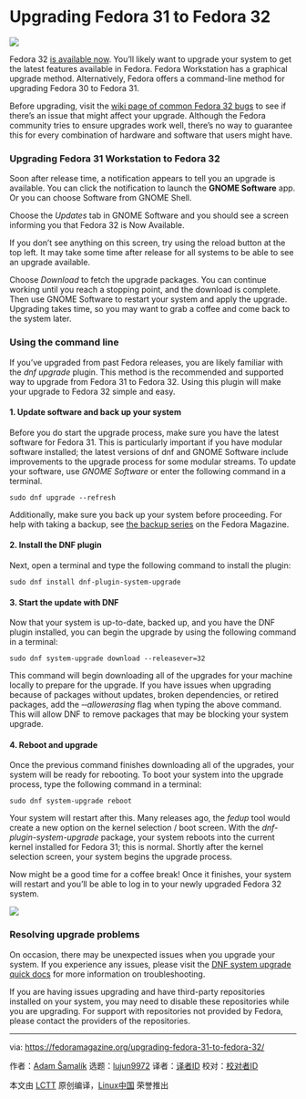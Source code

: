 [#]: collector: (lujun9972)
[#]: translator: (geekpi)
[#]: reviewer: ( )
[#]: publisher: ( )
[#]: url: ( )
[#]: subject: (Upgrading Fedora 31 to Fedora 32)
[#]: via: (https://fedoramagazine.org/upgrading-fedora-31-to-fedora-32/)
[#]: author: (Adam Šamalík https://fedoramagazine.org/author/asamalik/)

Upgrading Fedora 31 to Fedora 32
======

![][1]

Fedora 32 [is available now][2]. You’ll likely want to upgrade your system to get the latest features available in Fedora. Fedora Workstation has a graphical upgrade method. Alternatively, Fedora offers a command-line method for upgrading Fedora 30 to Fedora 31.

Before upgrading, visit the [wiki page of common Fedora 32 bugs][3] to see if there’s an issue that might affect your upgrade. Although the Fedora community tries to ensure upgrades work well, there’s no way to guarantee this for every combination of hardware and software that users might have.

### Upgrading Fedora 31 Workstation to Fedora 32

Soon after release time, a notification appears to tell you an upgrade is available. You can click the notification to launch the **GNOME Software** app. Or you can choose Software from GNOME Shell.

Choose the _Updates_ tab in GNOME Software and you should see a screen informing you that Fedora 32 is Now Available.

If you don’t see anything on this screen, try using the reload button at the top left. It may take some time after release for all systems to be able to see an upgrade available.

Choose _Download_ to fetch the upgrade packages. You can continue working until you reach a stopping point, and the download is complete. Then use GNOME Software to restart your system and apply the upgrade. Upgrading takes time, so you may want to grab a coffee and come back to the system later.

### Using the command line

If you’ve upgraded from past Fedora releases, you are likely familiar with the _dnf upgrade_ plugin. This method is the recommended and supported way to upgrade from Fedora 31 to Fedora 32. Using this plugin will make your upgrade to Fedora 32 simple and easy.

#### 1\. Update software and back up your system

Before you do start the upgrade process, make sure you have the latest software for Fedora 31. This is particularly important if you have modular software installed; the latest versions of dnf and GNOME Software include improvements to the upgrade process for some modular streams. To update your software, use _GNOME Software_ or enter the following command in a terminal.

```
sudo dnf upgrade --refresh
```

Additionally, make sure you back up your system before proceeding. For help with taking a backup, see [the backup series][4] on the Fedora Magazine.

#### 2\. Install the DNF plugin

Next, open a terminal and type the following command to install the plugin:

```
sudo dnf install dnf-plugin-system-upgrade
```

#### 3\. Start the update with DNF

Now that your system is up-to-date, backed up, and you have the DNF plugin installed, you can begin the upgrade by using the following command in a terminal:

```
sudo dnf system-upgrade download --releasever=32
```

This command will begin downloading all of the upgrades for your machine locally to prepare for the upgrade. If you have issues when upgrading because of packages without updates, broken dependencies, or retired packages, add the _‐‐allowerasing_ flag when typing the above command. This will allow DNF to remove packages that may be blocking your system upgrade.

#### 4\. Reboot and upgrade

Once the previous command finishes downloading all of the upgrades, your system will be ready for rebooting. To boot your system into the upgrade process, type the following command in a terminal:

```
sudo dnf system-upgrade reboot
```

Your system will restart after this. Many releases ago, the _fedup_ tool would create a new option on the kernel selection / boot screen. With the _dnf-plugin-system-upgrade_ package, your system reboots into the current kernel installed for Fedora 31; this is normal. Shortly after the kernel selection screen, your system begins the upgrade process.

Now might be a good time for a coffee break! Once it finishes, your system will restart and you’ll be able to log in to your newly upgraded Fedora 32 system.

![][5]

### Resolving upgrade problems

On occasion, there may be unexpected issues when you upgrade your system. If you experience any issues, please visit the [DNF system upgrade quick docs][6] for more information on troubleshooting.

If you are having issues upgrading and have third-party repositories installed on your system, you may need to disable these repositories while you are upgrading. For support with repositories not provided by Fedora, please contact the providers of the repositories.

--------------------------------------------------------------------------------

via: https://fedoramagazine.org/upgrading-fedora-31-to-fedora-32/

作者：[Adam Šamalík][a]
选题：[lujun9972][b]
译者：[译者ID](https://github.com/译者ID)
校对：[校对者ID](https://github.com/校对者ID)

本文由 [LCTT](https://github.com/LCTT/TranslateProject) 原创编译，[Linux中国](https://linux.cn/) 荣誉推出

[a]: https://fedoramagazine.org/author/asamalik/
[b]: https://github.com/lujun9972
[1]: https://fedoramagazine.org/wp-content/uploads/2020/04/31-32-816x345.png
[2]: https://fedoramagazine.org/announcing-fedora-32/
[3]: https://fedoraproject.org/wiki/Common_F32_bugs
[4]: https://fedoramagazine.org/taking-smart-backups-duplicity/
[5]: https://cdn.fedoramagazine.org/wp-content/uploads/2016/06/Screenshot_f23-ws-upgrade-test_2016-06-10_110906-1024x768.png
[6]: https://docs.fedoraproject.org/en-US/quick-docs/dnf-system-upgrade/#Resolving_post-upgrade_issues
